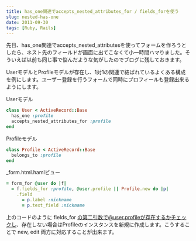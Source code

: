 ```yaml
---
title: has_one関連でaccepts_nested_attributes_for / fields_forを使う
slug: nested-has-one
date: 2011-09-30
tags: [Ruby, Rails]
---
```


先日、has\_one関連でaccepts\_nested\_attributesを使ってフォームを作ろうとしたら、ネスト先のフィールドが画面に出てこなくて小一時間ハマりました。そういえば以前も同じ事で悩んだような気がしたのでブログに残しておきます。

UserモデルとProfileモデルが存在し、1対1の関連で結ばれているよくある構成を例にします。ユーザー登録を行うフォームで同時にプロフィールも登録出来るようにします。

Userモデル

```ruby
class User < ActiveRecord::Base
  has_one :profile
  accepts_nested_attributes_for :profile
end
```

Profileモデル

```ruby
class Profile < ActiveRecord::Base
  belongs_to :profile
end
```

\_form.html.hamlビュー

```ruby
= form_for @user do |f|
  = f.fields_for :profile, @user.profile || Profile.new do |p|
    .field
      = p.label :nickname
      = p.text_field :nickname
```

上のコードのように fields\_for の第二引数で@user.profileが存在するかチェックし、存在しない場合はProfileのインスタンスを新規に作成します。こうすることで new, edit 両方に対応することが出来ます。
